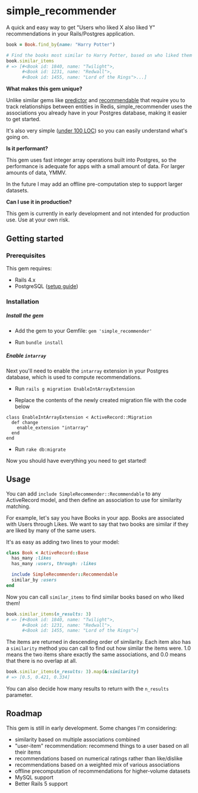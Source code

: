 # simple_recommender

A quick and easy way to get "Users who liked X also liked Y" recommendations
in your Rails/Postgres application.

```ruby
book = Book.find_by(name: "Harry Potter")

# Find the books most similar to Harry Potter, based on who liked them
book.similar_items
# => [#<Book id: 1840, name: "Twilight">,
      #<Book id: 1231, name: "Redwall">,
      #<Book id: 1455, name: "Lord of the Rings">...]
```

**What makes this gem unique?**

Unlike similar gems like [predictor](https://github.com/Pathgather/predictor) and [recommendable](https://github.com/davidcelis/recommendable) that require you to track relationships between entities in Redis, simple_recommender uses the associations you already have in your Postgres database, making it easier to get started.

It's also very simple ([under 100 LOC](https://github.com/geoffreylitt/simple_recommender/blob/master/lib/simple_recommender/recommendable.rb)) so you can easily understand what's going on.

**Is it performant?**

This gem uses fast integer array operations built into Postgres, so the performance is adequate for apps with a small amount of data. For larger amounts of data, YMMV.

In the future I may add an offline pre-computation step to support larger datasets.

**Can I use it in production?**

This gem is currently in early development and not intended for production use. Use at your own risk.

## Getting started

### Prerequisites

This gem requires:

* Rails 4.x
* PostgreSQL ([setup guide](https://www.digitalocean.com/community/tutorials/how-to-setup-ruby-on-rails-with-postgres))

### Installation

##### Install the gem

* Add the gem to your Gemfile: `gem 'simple_recommender'`

* Run `bundle install`

##### Enable `intarray`

Next you'll need to enable the `intarray` extension in your Postgres database, which is used to compute recommendations.

* Run `rails g migration EnableIntArrayExtension`

* Replace the contents of the newly created migration file with the code below

```
class EnableIntArrayExtension < ActiveRecord::Migration
  def change
    enable_extension "intarray"
  end
end
```

* Run `rake db:migrate`

Now you should have everything you need to get started!

## Usage

You can add `include SimpleRecommender::Recommendable` to any ActiveRecord model,
and then define an association to use for similarity matching.

For example, let's say you have Books in your app. Books are associated with Users through Likes. We want to say that two books are similar if they are liked by many of the same users.

It's as easy as adding two lines to your model:

```ruby
class Book < ActiveRecord::Base
  has_many :likes
  has_many :users, through: :likes

  include SimpleRecommender::Recommendable
  similar_by :users
end

```

Now you can call `similar_items` to find similar books based on who liked them!

```ruby
book.similar_items(n_results: 3)
# => [#<Book id: 1840, name: "Twilight">,
      #<Book id: 1231, name: "Redwall">,
      #<Book id: 1455, name: "Lord of the Rings">]
```

The items are returned in descending order of similarity. Each item also has
a `similarity` method you can call to find out how similar the items were.
1.0 means the two items share exactly the same associations, and 0.0 means that
there is no overlap at all.

```ruby
book.similar_items(n_results: 3).map(&:similarity)
# => [0.5, 0.421, 0.334]
```

You can also decide how many results to return with the `n_results` parameter.

## Roadmap

This gem is still in early development. Some changes I'm considering:

* similarity based on multiple associations combined
* "user-item" recommendation: recommend things to a user based on all their items
* recommendations based on numerical ratings rather than like/dislike
* recommendations based on a weighted mix of various associations
* offline precomputation of recommendations for higher-volume datasets
* MySQL support
* Better Rails 5 support

